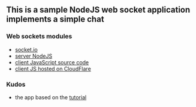 ## This is a sample NodeJS web socket application implements a simple chat

### Web sockets modules
- [socket.io](https://socket.io/)
- [server NodeJS](https://github.com/socketio/socket.io)
- [client JavaScript source code](https://github.com/socketio/socket.io-client)
- [client JS hosted on CloudFlare](https://cdnjs.com/libraries/socket.io)

### Kudos
- the app based on the [tutorial](https://socket.io/docs/v4/tutorial/)